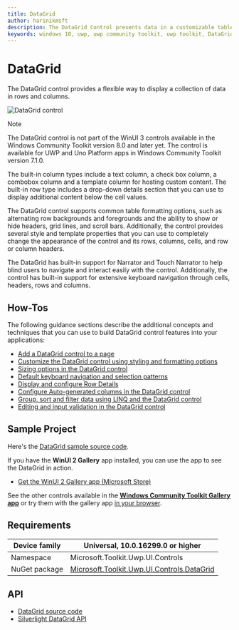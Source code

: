 ```yaml
---
title: DataGrid
author: harinikmsft
description: The DataGrid Control presents data in a customizable table of rows and columns.
keywords: windows 10, uwp, uwp community toolkit, uwp toolkit, DataGrid, xaml control, xaml
---
```


# DataGrid

The DataGrid control provides a flexible way to display a collection of data in rows and columns.

![DataGrid control](../resources/images/Controls/DataGrid/DataGrid.gif)

> [!NOTE]
> The DataGrid control is not part of the WinUI 3 controls available in the Windows Community Toolkit version 8.0 and later yet. The control is available for UWP and Uno Platform apps in Windows Community Toolkit version 7.1.0.

The built-in column types include a text column, a check box column, a combobox column and a template column for hosting custom content. The built-in row type includes a drop-down details section that you can use to display additional content below the cell values.

The DataGrid control supports common table formatting options, such as alternating row backgrounds and foregrounds and the ability to show or hide headers, grid lines, and scroll bars. Additionally, the control provides several style and template properties that you can use to completely change the appearance of the control and its rows, columns, cells, and row or column headers.

The DataGrid has built-in support for Narrator and Touch Narrator to help blind users to navigate and interact easily with the control. Additionally, the control has built-in support for extensive keyboard navigation through cells, headers, rows and columns.

## How-Tos

The following guidance sections describe the additional concepts and techniques that you can use to build DataGrid control features into your applications:

* [Add a DataGrid control to a page](datagrid_guidance/datagrid_basics.md)
* [Customize the DataGrid control using styling and formatting options](datagrid_guidance/styling_formatting_options.md)
* [Sizing options in the DataGrid control](datagrid_guidance/sizing_options.md)
* [Default keyboard navigation and selection patterns](datagrid_guidance/keyboard_navigation_selection.md)
* [Display and configure Row Details](datagrid_guidance/rowdetails.md)
* [Configure Auto-generated columns in the DataGrid control](datagrid_guidance/customize_autogenerated_columns.md)
* [Group, sort and filter data using LINQ and the DataGrid control](datagrid_guidance/group_sort_filter.md)
* [Editing and input validation in the DataGrid control](datagrid_guidance/editing_inputvalidation.md)

## Sample Project

Here's the [DataGrid sample source code](https://github.com/windows-toolkit/WindowsCommunityToolkit/tree/rel/7.1.0/Microsoft.Toolkit.Uwp.SampleApp/SamplePages/DataGrid).

If you have the **WinUI 2 Gallery** app installed, you can use the app to see the DataGrid in action.

* [Get the WinUI 2 Gallery app (Microsoft Store)](https://apps.microsoft.com/detail/9msvh128x2zt)

See the other controls available in the **[Windows Community Toolkit Gallery app](https://apps.microsoft.com/detail/9nblggh4tlcq)** or try them with the gallery app [in your browser](https://toolkitlabs.dev/).

## Requirements

| Device family | Universal, 10.0.16299.0 or higher |
| -- | -- |
| Namespace | Microsoft.Toolkit.Uwp.UI.Controls |
| NuGet package | [Microsoft.Toolkit.Uwp.UI.Controls.DataGrid](https://www.nuget.org/packages/Microsoft.Toolkit.Uwp.UI.Controls.DataGrid/) |

## API

* [DataGrid source code](https://github.com/windows-toolkit/WindowsCommunityToolkit/tree/rel/7.1.0/Microsoft.Toolkit.Uwp.UI.Controls.DataGrid/DataGrid)
* [Silverlight DataGrid API](/previous-versions/windows/silverlight/dotnet-windows-silverlight/cc189753(v=vs.95))
